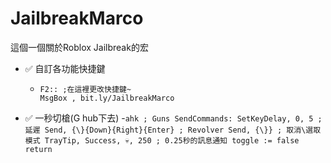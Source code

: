 # JailbreakMarco
這個一個關於Roblox Jailbreak的宏
- ✅ 自訂各功能快捷鍵
  - ```ahk
    F2:: ;在這裡更改快捷鍵~
    MsgBox , bit.ly/JailbreakMarco
    ```
- ✅ 一秒切槍(G hub下去)
  -```ahk
   ; Guns
   SendCommands:
   SetKeyDelay, 0, 5 ; 延遲
   Send, {\}{Down}{Right}{Enter} ; Revolver
   Send, {\}} ; 取消\選取模式
   TrayTip, Success, 💀, 250 ; 0.25秒的訊息通知
   toggle := false
   return ```
